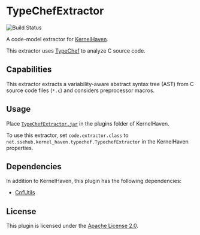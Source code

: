 # TypeChefExtractor

![Build Status](https://jenkins.sse.uni-hildesheim.de/buildStatus/icon?job=KernelHaven_TypeChefExtractor)

A code-model extractor for [KernelHaven](https://github.com/KernelHaven/KernelHaven).

This extractor uses [TypeChef](https://ckaestne.github.io/TypeChef/) to analyze C source code.

## Capabilities

This extractor extracts a variability-aware abstract syntax tree (AST) from C source code files (`*.c`) and considers preprocessor macros.

## Usage

Place [`TypeChefExtractor.jar`](https://jenkins.sse.uni-hildesheim.de/view/KernelHaven/job/KernelHaven_TypeChefExtractor/lastSuccessfulBuild/artifact/build/jar/TypeChefExtractor.jar) in the plugins folder of KernelHaven.

To use this extractor, set `code.extractor.class` to `net.ssehub.kernel_haven.typechef.TypechefExtractor` in the KernelHaven properties.

## Dependencies

In addition to KernelHaven, this plugin has the following dependencies:
* [CnfUtils](https://github.com/KernelHaven/CnfUtils)

## License

This plugin is licensed under the [Apache License 2.0](https://www.apache.org/licenses/LICENSE-2.0.html).
